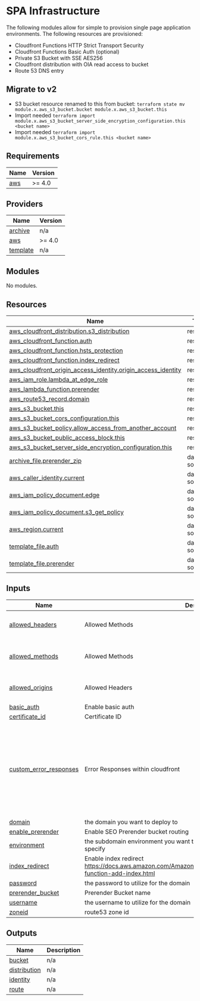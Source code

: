 # SPA Infrastructure
The following modules allow for simple to provision single page application environments. The following resources are provisioned:
- Cloudfront Functions HTTP Strict Transport Security
- Cloudfront Functions Basic Auth (optional)
- Private S3 Bucket with SSE AES256
- Cloudfront distribution with OIA read access to bucket
- Route 53 DNS entry

## Migrate to v2
- S3 bucket resource renamed to this from bucket: `terraform state mv module.x.aws_s3_bucket.bucket module.x.aws_s3_bucket.this`
- Import needed `terraform import module.x.aws_s3_bucket_server_side_encryption_configuration.this <bucket name>`
- Import needed `terraform import module.x.aws_s3_bucket_cors_rule.this <bucket name>`

## Requirements

| Name | Version |
|------|---------|
| <a name="requirement_aws"></a> [aws](#requirement\_aws) | >= 4.0 |

## Providers

| Name | Version |
|------|---------|
| <a name="provider_archive"></a> [archive](#provider\_archive) | n/a |
| <a name="provider_aws"></a> [aws](#provider\_aws) | >= 4.0 |
| <a name="provider_template"></a> [template](#provider\_template) | n/a |

## Modules

No modules.

## Resources

| Name | Type |
|------|------|
| [aws_cloudfront_distribution.s3_distribution](https://registry.terraform.io/providers/hashicorp/aws/latest/docs/resources/cloudfront_distribution) | resource |
| [aws_cloudfront_function.auth](https://registry.terraform.io/providers/hashicorp/aws/latest/docs/resources/cloudfront_function) | resource |
| [aws_cloudfront_function.hsts_protection](https://registry.terraform.io/providers/hashicorp/aws/latest/docs/resources/cloudfront_function) | resource |
| [aws_cloudfront_function.index_redirect](https://registry.terraform.io/providers/hashicorp/aws/latest/docs/resources/cloudfront_function) | resource |
| [aws_cloudfront_origin_access_identity.origin_access_identity](https://registry.terraform.io/providers/hashicorp/aws/latest/docs/resources/cloudfront_origin_access_identity) | resource |
| [aws_iam_role.lambda_at_edge_role](https://registry.terraform.io/providers/hashicorp/aws/latest/docs/resources/iam_role) | resource |
| [aws_lambda_function.prerender](https://registry.terraform.io/providers/hashicorp/aws/latest/docs/resources/lambda_function) | resource |
| [aws_route53_record.domain](https://registry.terraform.io/providers/hashicorp/aws/latest/docs/resources/route53_record) | resource |
| [aws_s3_bucket.this](https://registry.terraform.io/providers/hashicorp/aws/latest/docs/resources/s3_bucket) | resource |
| [aws_s3_bucket_cors_configuration.this](https://registry.terraform.io/providers/hashicorp/aws/latest/docs/resources/s3_bucket_cors_configuration) | resource |
| [aws_s3_bucket_policy.allow_access_from_another_account](https://registry.terraform.io/providers/hashicorp/aws/latest/docs/resources/s3_bucket_policy) | resource |
| [aws_s3_bucket_public_access_block.this](https://registry.terraform.io/providers/hashicorp/aws/latest/docs/resources/s3_bucket_public_access_block) | resource |
| [aws_s3_bucket_server_side_encryption_configuration.this](https://registry.terraform.io/providers/hashicorp/aws/latest/docs/resources/s3_bucket_server_side_encryption_configuration) | resource |
| [archive_file.prerender_zip](https://registry.terraform.io/providers/hashicorp/archive/latest/docs/data-sources/file) | data source |
| [aws_caller_identity.current](https://registry.terraform.io/providers/hashicorp/aws/latest/docs/data-sources/caller_identity) | data source |
| [aws_iam_policy_document.edge](https://registry.terraform.io/providers/hashicorp/aws/latest/docs/data-sources/iam_policy_document) | data source |
| [aws_iam_policy_document.s3_get_policy](https://registry.terraform.io/providers/hashicorp/aws/latest/docs/data-sources/iam_policy_document) | data source |
| [aws_region.current](https://registry.terraform.io/providers/hashicorp/aws/latest/docs/data-sources/region) | data source |
| [template_file.auth](https://registry.terraform.io/providers/hashicorp/template/latest/docs/data-sources/file) | data source |
| [template_file.prerender](https://registry.terraform.io/providers/hashicorp/template/latest/docs/data-sources/file) | data source |

## Inputs

| Name | Description | Type | Default | Required |
|------|-------------|------|---------|:--------:|
| <a name="input_allowed_headers"></a> [allowed\_headers](#input\_allowed\_headers) | Allowed Methods | `list` | <pre>[<br>  "*"<br>]</pre> | no |
| <a name="input_allowed_methods"></a> [allowed\_methods](#input\_allowed\_methods) | Allowed Methods | `list` | <pre>[<br>  "GET",<br>  "HEAD"<br>]</pre> | no |
| <a name="input_allowed_origins"></a> [allowed\_origins](#input\_allowed\_origins) | Allowed Headers | `list` | <pre>[<br>  "*"<br>]</pre> | no |
| <a name="input_basic_auth"></a> [basic\_auth](#input\_basic\_auth) | Enable basic auth | `bool` | `false` | no |
| <a name="input_certificate_id"></a> [certificate\_id](#input\_certificate\_id) | Certificate ID | `any` | n/a | yes |
| <a name="input_custom_error_responses"></a> [custom\_error\_responses](#input\_custom\_error\_responses) | Error Responses within cloudfront | <pre>list(object({<br>    error_code         = number,<br>    response_code      = number,<br>    response_page_path = string<br>  }))</pre> | <pre>[<br>  {<br>    "error_code": 404,<br>    "response_code": 200,<br>    "response_page_path": "/index.html"<br>  },<br>  {<br>    "error_code": 403,<br>    "response_code": 200,<br>    "response_page_path": "/index.html"<br>  }<br>]</pre> | no |
| <a name="input_domain"></a> [domain](#input\_domain) | the domain you want to deploy to | `any` | n/a | yes |
| <a name="input_enable_prerender"></a> [enable\_prerender](#input\_enable\_prerender) | Enable SEO Prerender bucket routing | `bool` | `false` | no |
| <a name="input_environment"></a> [environment](#input\_environment) | the subdomain environment you want to deploy to. If domain is naked, do not specify | `string` | `""` | no |
| <a name="input_index_redirect"></a> [index\_redirect](#input\_index\_redirect) | Enable index redirect https://docs.aws.amazon.com/AmazonCloudFront/latest/DeveloperGuide/example-function-add-index.html | `bool` | `false` | no |
| <a name="input_password"></a> [password](#input\_password) | the password to utilize for the domain | `string` | `""` | no |
| <a name="input_prerender_bucket"></a> [prerender\_bucket](#input\_prerender\_bucket) | Prerender Bucket name | `string` | `""` | no |
| <a name="input_username"></a> [username](#input\_username) | the username to utilize for the domain | `string` | `""` | no |
| <a name="input_zoneid"></a> [zoneid](#input\_zoneid) | route53 zone id | `string` | `""` | no |

## Outputs

| Name | Description |
|------|-------------|
| <a name="output_bucket"></a> [bucket](#output\_bucket) | n/a |
| <a name="output_distribution"></a> [distribution](#output\_distribution) | n/a |
| <a name="output_identity"></a> [identity](#output\_identity) | n/a |
| <a name="output_route"></a> [route](#output\_route) | n/a |
